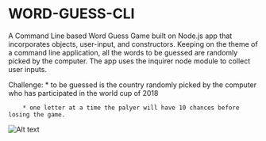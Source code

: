 # WORD-GUESS-CLI
A Command Line based Word Guess Game built on Node.js app that incorporates objects, user-input, and constructors. Keeping on the theme of a command line application, all the words to be guessed are randomly picked by the computer. 
The app uses the inquirer node module to collect user inputs.

Challenge: 
        * to be guessed is the country randomly picked by the computer who has         participated in the world cup of 2018

        * one letter at a time the palyer will have 10 chances before losing the game. 



![Alt text](relative/path/to/screenshot.png?raw=true "scrrenshot")